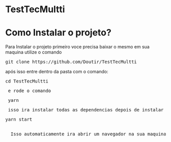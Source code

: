 # TestTecMultti
<h1> Como Instalar o projeto? </h1>
  <p> Para Instalar o projeto primeiro voce precisa baixar o mesmo em sua maquina utilize o comando <pre>git clone https://github.com/Doutir/TestTecMultti </pre> 
  após isso entre dentro da pasta com o comando:<pre>cd TestTecMultti <pre> e rode o comando <pre> yarn </pre> isso ira instalar todas as dependencias depois de instalar so instalar com o comando <pre>yarn start </pre>
  Isso automaticamente ira abrir um navegador na sua maquina com a aplicação rodando.
